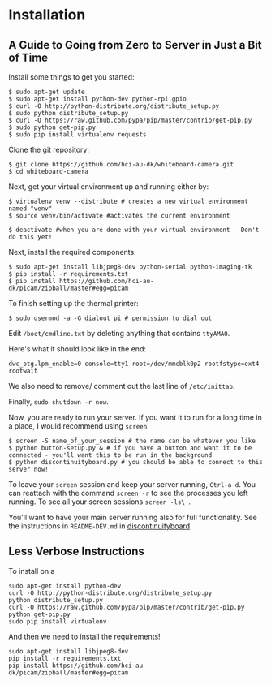 Installation
============

## A Guide to Going from Zero to Server in Just a Bit of Time

Install some things to get you started:

```
$ sudo apt-get update
$ sudo apt-get install python-dev python-rpi.gpio
$ curl -O http://python-distribute.org/distribute_setup.py
$ sudo python distribute_setup.py
$ curl -O https://raw.github.com/pypa/pip/master/contrib/get-pip.py
$ sudo python get-pip.py
$ sudo pip install virtualenv requests
```

Clone the git repository:

```
$ git clone https://github.com/hci-au-dk/whiteboard-camera.git
$ cd whiteboard-camera
```

Next, get your virtual environment up and running either by:

```
$ virtualenv venv --distribute # creates a new virtual environment named "venv"
$ source venv/bin/activate #activates the current environment

$ deactivate #when you are done with your virtual environment - Don't do this yet!
``` 

Next, install the required components:

```
$ sudo apt-get install libjpeg8-dev python-serial python-imaging-tk
$ pip install -r requirements.txt
$ pip install https://github.com/hci-au-dk/picam/zipball/master#egg=picam
```

To finish setting up the thermal printer:

```
$ sudo usermod -a -G dialout pi # permission to dial out
```

Edit `/boot/cmdline.txt` by deleting anything that contains `ttyAMA0`.

Here's what it should look like in the end:

```
dwc_otg.lpm_enable=0 console=tty1 root=/dev/mmcblk0p2 rootfstype=ext4 rootwait
```

We also need to remove/ comment out the last line of `/etc/inittab`.

Finally, `sudo shutdown -r now`.

Now, you are ready to run your server. If you want it to run for a long time in a place, I would recommend using `screen`.

```
$ screen -S name_of_your_session # the name can be whatever you like
$ python button-setup.py & # if you have a button and want it to be connected - you'll want this to be run in the background
$ python discontinuityboard.py # you should be able to connect to this server now!
```

To leave your `screen` session and keep your server running, `Ctrl-a d`. You can reattach with the command `screen -r` to see the processes you left running. To see all your screen sessions `screen -ls\
`.

You'll want to have your main server running also for full functionality. See the instructions in `README-DEV.md` in [discontinuityboard](https://github.com/hci-au-dk/discontinuityboard).


## Less Verbose Instructions

To install on a 

    sudo apt-get install python-dev
    curl -O http://python-distribute.org/distribute_setup.py
    python distribute_setup.py
    curl -O https://raw.github.com/pypa/pip/master/contrib/get-pip.py
    python get-pip.py
    sudo pip install virtualenv

And then we need to install the requirements!

    sudo apt-get install libjpeg8-dev
    pip install -r requirements.txt
    pip install https://github.com/hci-au-dk/picam/zipball/master#egg=picam

